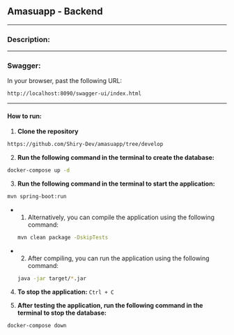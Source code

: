 ## Amasuapp - Backend
___
### Description:

___
### Swagger:
In your browser, past the following URL:
```bash
http://localhost:8090/swagger-ui/index.html
```

___
#### How to run:
1. **Clone the repository**
```bash
https://github.com/Shiry-Dev/amasuapp/tree/develop
```

2. **Run the following command in the terminal to create the database:**
 
```bash
docker-compose up -d
```

3. **Run the following command in the terminal to start the application:**
```bash
mvn spring-boot:run
```

- 1. Alternatively, you can compile the application using the following command:
    ```bash
    mvn clean package -DskipTests
    ```

- 2. After compiling, you can run the application using the following command:
    ```bash
    java -jar target/*.jar
    ```
4. **To stop the application:**
```Ctrl + C```

5. **After testing the application, run the following command in the terminal to stop the database:**
```bash
docker-compose down
```
